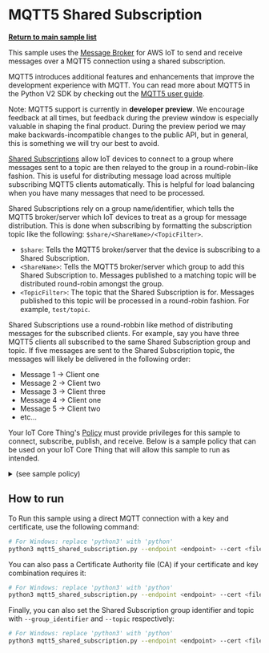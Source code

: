 # MQTT5 Shared Subscription

[**Return to main sample list**](./README.md)

This sample uses the
[Message Broker](https://docs.aws.amazon.com/iot/latest/developerguide/iot-message-broker.html)
for AWS IoT to send and receive messages over a MQTT5 connection using a shared subscription.

MQTT5 introduces additional features and enhancements that improve the development experience with MQTT. You can read more about MQTT5 in the Python V2 SDK by checking out the [MQTT5 user guide](../documents/MQTT5_Userguide.md).

Note: MQTT5 support is currently in **developer preview**. We encourage feedback at all times, but feedback during the preview window is especially valuable in shaping the final product. During the preview period we may make backwards-incompatible changes to the public API, but in general, this is something we will try our best to avoid.

[Shared Subscriptions](https://docs.aws.amazon.com/iot/latest/developerguide/mqtt.html#mqtt5-shared-subscription) allow IoT devices to connect to a group where messages sent to a topic are then relayed to the group in a round-robin-like fashion. This is useful for distributing message load across multiple subscribing MQTT5 clients automatically. This is helpful for load balancing when you have many messages that need to be processed.

Shared Subscriptions rely on a group name/identifier, which tells the MQTT5 broker/server which IoT devices to treat as a group for message distribution. This is done when subscribing by formatting the subscription topic like the following: `$share/<ShareName>/<TopicFilter>`.
* `$share`: Tells the MQTT5 broker/server that the device is subscribing to a Shared Subscription.
* `<ShareName>`: Tells the MQTT5 broker/server which group to add this Shared Subscription to. Messages published to a matching topic will be distributed round-robin amongst the group.
* `<TopicFilter>`: The topic that the Shared Subscription is for. Messages published to this topic will be processed in a round-robin fashion. For example, `test/topic`.

Shared Subscriptions use a round-robbin like method of distributing messages for the subscribed clients. For example, say you have three MQTT5 clients all subscribed to the same Shared Subscription group and topic. If five messages are sent to the Shared Subscription topic, the messages will likely be delivered in the following order:
* Message 1 -> Client one
* Message 2 -> Client two
* Message 3 -> Client three
* Message 4 -> Client one
* Message 5 -> Client two
* etc...

Your IoT Core Thing's [Policy](https://docs.aws.amazon.com/iot/latest/developerguide/iot-policies.html) must provide privileges for this sample to connect, subscribe, publish, and receive. Below is a sample policy that can be used on your IoT Core Thing that will allow this sample to run as intended.

<details>
<summary>(see sample policy)</summary>
<pre>
{
  "Version": "2012-10-17",
  "Statement": [
    {
      "Effect": "Allow",
      "Action": [
        "iot:Publish",
        "iot:Receive"
      ],
      "Resource": [
        "arn:aws:iot:<b>region</b>:<b>account</b>:topic/test/topic",
        "arn:aws:iot:<b>region</b>:<b>account</b>:topic/$share/*/test/topic"
      ]
    },
    {
      "Effect": "Allow",
      "Action": [
        "iot:Subscribe"
      ],
      "Resource": [
        "arn:aws:iot:<b>region</b>:<b>account</b>:topicfilter/test/topic",
        "arn:aws:iot:<b>region</b>:<b>account</b>:topicfilter/$share/*/test/topic"
      ]
    },
    {
      "Effect": "Allow",
      "Action": [
        "iot:Connect"
      ],
      "Resource": [
        "arn:aws:iot:<b>region</b>:<b>account</b>:client/test-*"
      ]
    }
  ]
}
</pre>

Replace with the following with the data from your AWS account:
* `<region>`: The AWS IoT Core region where you created your AWS IoT Core thing you wish to use with this sample. For example `us-east-1`.
* `<account>`: Your AWS IoT Core account ID. This is the set of numbers in the top right next to your AWS account name when using the AWS IoT Core website.

Note that in a real application, you may want to avoid the use of wildcards in your ClientID and shared subscription group names/identifiers. Wildcards should be used only selectively. Please follow best practices when working with AWS on production applications using the SDK. Also, for the purposes of this sample, please make sure your policy allows a client ID of `test-*` to connect or use `--client_id <client ID here>` to send the client ID your policy supports.

</details>

## How to run

To Run this sample using a direct MQTT connection with a key and certificate, use the following command:

```sh
# For Windows: replace 'python3' with 'python'
python3 mqtt5_shared_subscription.py --endpoint <endpoint> --cert <file> --key <file>
```

You can also pass a Certificate Authority file (CA) if your certificate and key combination requires it:

```sh
# For Windows: replace 'python3' with 'python'
python3 mqtt5_shared_subscription.py --endpoint <endpoint> --cert <file> --key <file> --ca_file <file>
```

Finally, you can also set the Shared Subscription group identifier and topic with `--group_identifier` and `--topic` respectively:

```sh
# For Windows: replace 'python3' with 'python'
python3 mqtt5_shared_subscription.py --endpoint <endpoint> --cert <file> --key <file> --group_identifier <group identifier> --topic <topic>
```
